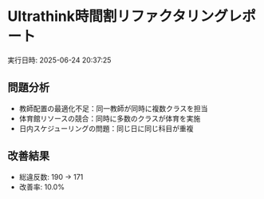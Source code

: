 # Ultrathink時間割リファクタリングレポート

実行日時: 2025-06-24 20:37:25

## 問題分析
- 教師配置の最適化不足：同一教師が同時に複数クラスを担当
- 体育館リソースの競合：同時に多数のクラスが体育を実施
- 日内スケジューリングの問題：同じ日に同じ科目が重複

## 改善結果
- 総違反数: 190 → 171
- 改善率: 10.0%

